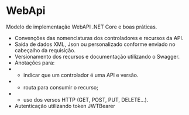 # WebApi
Modelo de implementação WebAPI .NET Core e boas práticas.

* Convenções das nomenclaturas dos controladores e recursos da API.
* Saída de dados XML, Json ou personalizado conforme enviado no cabeçalho da requisição.
* Versionamento dos recursos e documentação utilizando o Swagger.
* Anotações para:
* * indicar que um controlador é uma API e versão.
* * routa para consumir o recurso;
* * uso dos versos HTTP (GET, POST, PUT, DELETE...).
* Autenticação utilizando token JWTBearer
